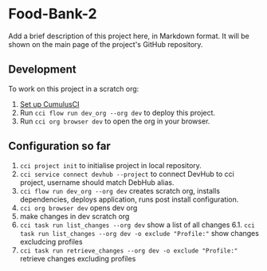 # Food-Bank-2

Add a brief description of this project here, in Markdown format.
It will be shown on the main page of the project's GitHub repository.

## Development

To work on this project in a scratch org:

1. [Set up CumulusCI](https://cumulusci.readthedocs.io/en/latest/tutorial.html)
2. Run `cci flow run dev_org --org dev` to deploy this project.
3. Run `cci org browser dev` to open the org in your browser.

## Configuration so far

1. `cci project init` to initialise project in local repository. 
2. `cci service connect devhub --project` to connect DevHub to cci project, username should match DebHub alias. 
3. `cci flow run dev_org --org dev` creates scratch org, installs dependencies, deploys application, runs post install configuration. 
4. `cci org browser dev` opens dev org
5. make changes in dev scratch org
6. `cci task run list_changes --org dev` show a list of all changes 
    6.1. `cci task run list_changes --org dev -o exclude "Profile:"` show changes excludcing profiles
7. `cci task run retrieve_changes --org dev -o exclude "Profile:"` retrieve changes excluding profiles   
